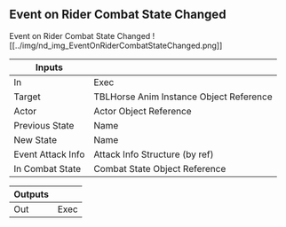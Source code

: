 ## Event on Rider Combat State Changed
Event on Rider Combat State Changed
![[../img/nd_img_EventOnRiderCombatStateChanged.png]]

|Inputs||
|--|--|
| In | Exec |
| Target | TBLHorse Anim Instance Object Reference |
| Actor | Actor Object Reference |
| Previous State | Name |
| New State | Name |
| Event Attack Info | Attack Info Structure (by ref) |
| In Combat State | Combat State Object Reference |

|Outputs||
|--|--|
| Out | Exec |
